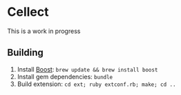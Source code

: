 # Cellect

This is a work in progress

## Building

1. Install [Boost](http://www.boost.org/): `brew update && brew install boost`
2. Install gem dependencies: `bundle`
3. Build extension: `cd ext; ruby extconf.rb; make; cd ..`
